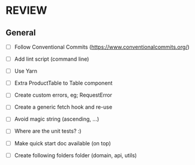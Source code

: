 # REVIEW

## General

- [ ] Follow Conventional Commits (https://www.conventionalcommits.org/)
- [ ] Add lint script (command line)
- [ ] Use Yarn 
- [ ] Extra ProductTable to Table component
- [ ] Create custom errors, eg; RequestError
- [ ] Create a generic fetch hook and re-use
- [ ] Avoid magic string (ascending, ...)
- [ ] Where are the unit tests?  :)
- [ ] Make quick start doc available (on top) 
- [ ] Create following folders folder (domain, api, utils)

